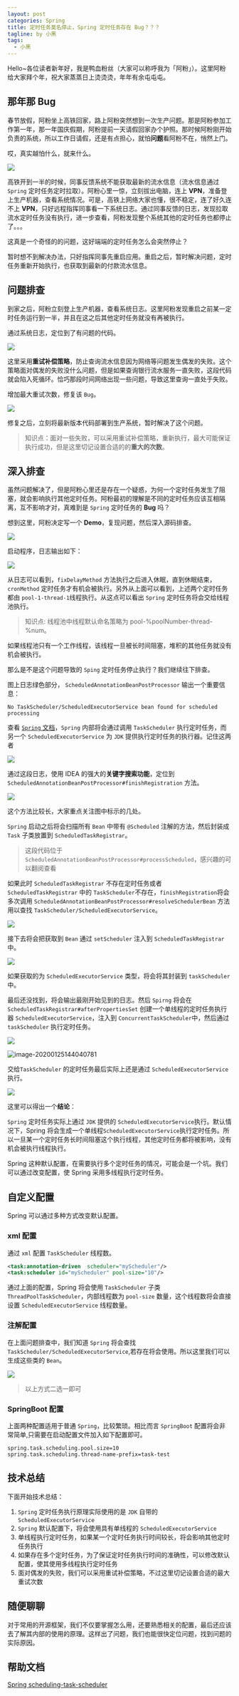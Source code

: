 ```yaml
---
layout: post
categories: Spring
title: 定时任务莫名停止，Spring 定时任务存在 Bug？？？
tagline: by 小黑
tags: 
  - 小黑
---
```


Hello~各位读者新年好，我是鸭血粉丝（大家可以称呼我为「阿粉」）。这里阿粉给大家拜个年，祝大家蒸蒸日上烫烫烫，年年有余屯屯屯。

## 那年那 Bug

春节放假，阿粉坐上高铁回家，路上阿粉突然想到一次生产问题。那是阿粉参加工作第一年，那一年国庆假期，阿粉提前一天请假回家办个护照。那时候阿粉刚开始负责的系统，所以工作日请假，还是有点担心，就怕**问题**看阿粉不在，悄然上门。

哎，真实越怕什么，就来什么。

![](http://www.justdojava.com/assets/images/2019/java/image_andyxh/20200125/006tNbRwly1gb6sau53e9j303603cjr6.jpg)

高铁开到一半的时候，同事反馈系统不能获取最新的流水信息（流水信息通过 `Spring` 定时任务定时拉取）。阿粉心里一惊，立刻拔出电脑，连上 **VPN**，准备登上生产机器，查看系统情况。可是，高铁上网络大家也懂，很不稳定，连了好久连不上 **VPN**，只好远程指挥同事看一下系统日志。通过同事反馈的日志，发现拉取流水定时任务没有执行，进一步查看，阿粉发现整个系统其他的定时任务也都停止了。。。

这真是一个奇怪的的问题，这好端端的定时任务怎么会突然停止？

暂时想不到解决办法，只好指挥同事先重启应用。重启之后，暂时解决问题，定时任务重新开始执行，也获取到最新的付款流水信息。

## 问题排查

到家之后，阿粉立刻登上生产机器，查看系统日志。这里阿粉发现重启之前某一定时任务运行到一半，并且在这之后其他定时任务就没有再被执行。

通过系统日志，定位到了有问题的代码。

![](http://www.justdojava.com/assets/images/2019/java/image_andyxh/20200125/006tNbRwly1gb7i09cbp4j318i0lq78t.jpg)

这里采用**重试补偿策略**，防止查询流水信息因为网络等问题发生偶发的失败。这个策略面对偶发的失败没什么问题，但是如果查询银行流水服务一直失败，这段代码就会陷入死循环。恰巧那段时间网络出现一些问题，导致这里查询一直处于失败。

增加最大重试次数，修复该 `Bug`。

![](http://www.justdojava.com/assets/images/2019/java/image_andyxh/20200125/006tNbRwly1gb7igk1gpsj318i0mqaep.jpg)

修复之后，立刻将最新版本代码部署到生产系统，暂时解决了这个问题。

> 知识点：面对一些失败，可以采用重试补偿策略，重新执行，最大可能保证执行成功，但是这里切记设置合适的的**重大的次数**。

## 深入排查

虽然问题解决了，但是阿粉心里还是存在一个疑惑，为何一个定时任务发生了阻塞，就会影响执行其他定时任务。阿粉最初的理解是不同的定时任务应该互相隔离，互不影响才对，真难到是 `Spring` 定时任务的 **Bug** 吗？

想到这里，阿粉决定写一个 **Demo**，复现问题，然后深入源码排查。

![](http://www.justdojava.com/assets/images/2019/java/image_andyxh/20200125/006tNbRwly1gb7pfukmduj30u00ugdrz.jpg)

启动程序，日志输出如下：

![](http://www.justdojava.com/assets/images/2019/java/image_andyxh/20200125/006tNbRwly1gb7pmjuahmj32cw05sac6.jpg)

从日志可以看到，`fixDelayMethod` 方法执行之后进入休眠，直到休眠结束，`cronMethod` 定时任务才有机会被执行。另外从上面可以看到，上述两个定时任务都由 `pool-1-thread-1`线程执行。从这点可以看出 `Spring` 定时任务将会交给线程池执行。

> 知识点: 线程池中线程默认命名策略为 pool-%poolNumber-thread-%num。

如果线程池只有一个工作线程，该线程一旦被长时间阻塞，堆积的其他任务就没有机会被执行。

那么是不是这个问题导致的 `Sping` 定时任务停止执行？我们继续往下排查。

图上日志绿色部分， `ScheduledAnnotationBeanPostProcessor` 输出一个重要信息：

```log
No TaskScheduler/ScheduledExecutorService bean found for scheduled processing
```

查看 [`Spring` 文档](https://docs.spring.io/spring/docs/4.3.26.RELEASE/spring-framework-reference/htmlsingle/#scheduling-task-scheduler-implementations)，`Spring` 内部将会通过调用 `TaskScheduler` 执行定时任务，而另一个 `ScheduledExecutorService` 为 `JDK` 提供执行定时任务的执行器。记住这两者

![](http://www.justdojava.com/assets/images/2019/java/image_andyxh/20200125/006tNbRwly1gb8rv9d35pj31ic0hmgoh.jpg)

通过这段日志，使用 IDEA 的强大的**关键字搜索功能**，定位到 `ScheduledAnnotationBeanPostProcessor#finishRegistration` 方法。

![](http://www.justdojava.com/assets/images/2019/java/image_andyxh/20200125/006tNbRwly1gb7rg2fug4j30u012vkde.jpg)

这个方法比较长，大家重点关注图中标示的几处。

`Spring` 启动之后将会扫描所有 `Bean` 中带有 `@Scheduled` 注解的方法，然后封装成 `Task` 子类放置到 `ScheduledTaskRegistrar`。

> 这段代码位于 `ScheduledAnnotationBeanPostProcessor#processScheduled`，感兴趣的可以翻阅查看

如果此时 `ScheduledTaskRegistrar` 不存在定时任务或者 `ScheduledTaskRegistrar` 中的 `TaskScheduler`不存在，`finishRegistration`将会多次调用 `ScheduledAnnotationBeanPostProcessor#resolveSchedulerBean` 方法用以查找 `TaskScheduler/ScheduledExecutorService`。

![](http://www.justdojava.com/assets/images/2019/java/image_andyxh/20200125/006tNbRwly1gb8se85rkpj31po0qg12a.jpg)

接下去将会把获取到 `Bean` 通过 `setScheduler` 注入到 `ScheduledTaskRegistrar` 中。

![](http://www.justdojava.com/assets/images/2019/java/image_andyxh/20200125/006tNbRwly1gb8smi1pphj31l00jmdma.jpg)

如果获取的为 `ScheduledExecutorService` 类型，将会将其封装到 `taskScheduler`中。

最后还没找到，将会输出最刚开始见到的日志。然后 `Spirng` 将会在 `ScheduledTaskRegistrar#afterPropertiesSet` 创建一个单线程的定时任务执行器 `ScheduledExecutorService`，注入到 `ConcurrentTaskScheduler`中，然后通过 `taskScheduler` 执行定时任务。

![](http://www.justdojava.com/assets/images/2019/java/image_andyxh/20200125/006tNbRwly1gb7rpnzcjxj30vf0u0ahh.jpg)

![image-20200125144040781](http://www.justdojava.com/assets/images/2019/java/image_andyxh/20200125/006tNbRwly1gb8swduasij31fk0u048r.jpg) 

交给`TaskScheduler` 的定时任务最后实际上还是通过 `ScheduledExecutorService`执行。

![](http://www.justdojava.com/assets/images/2019/java/image_andyxh/20200125/006tNbRwly1gb8sz5wx5gj327a0c6aep.jpg)

这里可以得出一个**结论**：

`Spring` 定时任务实际上通过 `JDK` 提供的 `ScheduledExecutorService`执行。默认情况下，Spring 将会生成一个单线程`ScheduledExecutorService`执行定时任务。所以一旦某一个定时任务长时间阻塞这个执行线程，其他定时任务都将被影响，没有机会被执行线程执行。

Spring 这种默认配置，在需要执行多个定时任务的情况，可能会是一个坑。我们可以通过改变配置，使 Spring 采用多线程执行定时任务。

## 自定义配置

Spring 可以通过多种方式改变默认配置。

### xml 配置

通过 `xml` 配置 `TaskScheduler` 线程数。

```xml
<task:annotation-driven  scheduler="myScheduler"/>
<task:scheduler id="myScheduler" pool-size="10"/>
```

通过上面的配置，Spring 将会使用 `TaskScheduler` 子类 `ThreadPoolTaskScheduler`，内部线程数为 `pool-size` 数量，这个线程数将会直接设置 `ScheduledExecutorService` 线程数量。

### 注解配置

在上面问题排查中，我们知道 `Spring` 将会查找 `TaskScheduler/ScheduledExecutorService`,若存在将会使用。所以这里我们可以生成这些类的 `Bean`。

![](http://www.justdojava.com/assets/images/2019/java/image_andyxh/20200125/006tNbRwly1gb8tuvqie0j313e0rqdma.jpg)

> 以上方式二选一即可

### SpringBoot 配置

上面两种配置适用于普通 `Spring`，比较繁琐。相比而言 `SpringBoot` 配置将会非常简单,只需要在启动配置文件加入如下配置即可。

```properties
spring.task.scheduling.pool.size=10
spring.task.scheduling.thread-name-prefix=task-test
```

## 技术总结

下面开始技术总结：

1. `Spring` 定时任务执行原理实际使用的是 `JDK` 自带的 `ScheduledExecutorService`
2. `Spring` 默认配置下，将会使用具有单线程的 `ScheduledExecutorService`
3. 单线程执行定时任务，如果某一个定时任务执行时间较长，将会影响其他定时任务执行
4. 如果存在多个定时任务，为了保证定时任务执行时间的准确性，可以修改默认配置，使其使用多线程执行定时任务
5. 面对偶发的失败，我们可以采用重试补偿策略，不过这里切记设置合适的最大重试次数

## 随便聊聊

对于常用的开源框架，我们不仅要掌握怎么用，还要熟悉相关的配置，最后还应该去了解其内部的使用的原理。这样出了问题，我们也能很快定位问题，找到问题的实际原因。

## 帮助文档

[Spring scheduling-task-scheduler ](https://docs.spring.io/spring/docs/4.3.26.RELEASE/spring-framework-reference/htmlsingle/#scheduling-task-scheduler-implementations)

